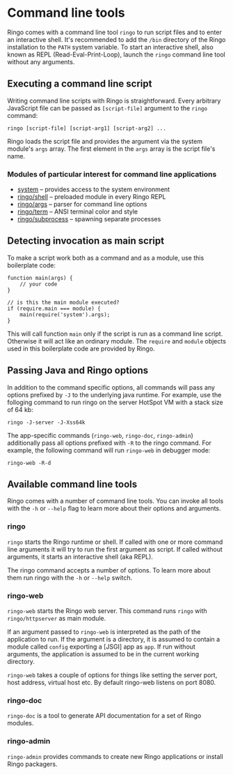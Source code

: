 # Command line tools

Ringo comes with a command line tool `ringo` to run script files and to enter an interactive shell. It's recommended
to add the `/bin` directory of the Ringo installation to the `PATH` system variable. To start an interactive shell,
also known as REPL (Read-Eval-Print-Loop), launch the `ringo` command line tool without any arguments.

<script type="text/javascript" src="https://asciinema.org/a/14076.js" id="asciicast-14076" data-speed="2" async></script>

## Executing a command line script

Writing command line scripts with Ringo is straightforward. Every arbitrary JavaScript file can be passed as `[script-file]`
argument to the `ringo` command:

`ringo [script-file] [script-arg1] [script-arg2] ...`

Ringo loads the script file and provides the argument via the system module's `args` array. The first element in the
`args` array is the script file's name.

### Modules of particular interest for command line applications

  * [system](/api/main/system/) &ndash; provides access to the system environment
  * [ringo/shell](/api/main/ringo/shell/) &ndash; preloaded module in every Ringo REPL
  * [ringo/args](/api/main/ringo/args/) &ndash; parser for command line options
  * [ringo/term](/api/main/ringo/term/) &ndash; ANSI terminal color and style
  * [ringo/subprocess](/api/main/ringo/subprocess/) &ndash; spawning separate processes

## Detecting invocation as main script

To make a script work both as a command and as a module, use this boilerplate code:

    function main(args) {
        // your code
    }

    // is this the main module executed?
    if (require.main === module) {
        main(require('system').args);
    }

This will call function `main` only if the script is run as a command line script. Otherwise it will act like an
ordinary module. The `require` and `module` objects used in this boilerplate code are provided by Ringo.

## Passing Java and Ringo options

In addition to the command specific options, all commands will pass any options prefixed by `-J` to the underlying java runtime. For example, use the folloging command to run ringo on the server HotSpot VM with a stack size of 64 kb:

    ringo -J-server -J-Xss64k

The app-specific commands (`ringo-web`, `ringo-doc`, `ringo-admin`) additionally pass all options prefixed with `-R` to the ringo command. For example, the following command will run `ringo-web` in debugger mode:

    ringo-web -R-d

## Available command line tools

Ringo comes with a number of command line tools. You can invoke all tools with the `-h` or `--help` flag to learn more about their options and arguments.

### ringo

`ringo` starts the Ringo runtime or shell. If called with one or more command line arguments it will try to run the first argument as script. If called without arguments, it starts an interactive shell (aka REPL).

The ringo command accepts a number of options. To learn more about them run ringo with the `-h` or `--help` switch.

### ringo-web

`ringo-web` starts the Ringo web server. This command runs `ringo` with `ringo/httpserver` as main module.

If an argument passed to `ringo-web` is interpreted as the path of the application to run. If the argument is a directory, it is assumed to contain a module called `config` exporting a [JSGI] app as `app`. If run without arguments, the application is assumed to be in the current working directory.

`ringo-web` takes a couple of options for things like setting the server port, host address, virtual host etc. By default ringo-web listens on port 8080.

### ringo-doc

`ringo-doc` is a tool to generate API documentation for a set of Ringo modules.

### ringo-admin

`ringo-admin` provides commands to create new Ringo applications or install Ringo packagers.

